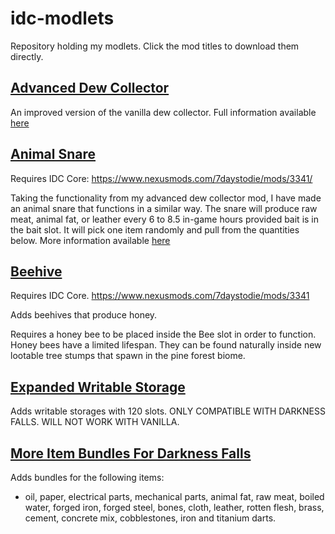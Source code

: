 # idc-modlets
Repository holding my modlets. Click the mod titles to download them directly.

## [Advanced Dew Collector](https://minhaskamal.github.io/DownGit/#/home?url=https://github.com/NoIDontCare/idc-modlets/tree/main/IDCAdvancedDewCollector)
An improved version of the vanilla dew collector. Full information available [here](https://www.nexusmods.com/7daystodie/mods/3150)

## [Animal Snare](https://minhaskamal.github.io/DownGit/#/home?url=https://github.com/NoIDontCare/idc-modlets/tree/main/IDCAnimalSnare)
Requires IDC Core: https://www.nexusmods.com/7daystodie/mods/3341/

Taking the functionality from my advanced dew collector mod, I have made an animal snare that functions in a similar way. The snare will produce raw meat, animal fat, or leather every 6 to 8.5 in-game hours provided bait is in the bait slot. It will pick one item randomly and pull from the quantities below. More information available [here](https://www.nexusmods.com/7daystodie/mods/3343)

## [Beehive](https://minhaskamal.github.io/DownGit/#/home?url=https://github.com/NoIDontCare/idc-modlets/tree/main/IDCBeehive)
Requires IDC Core. https://www.nexusmods.com/7daystodie/mods/3341

Adds beehives that produce honey.  

Requires a honey bee to be placed inside the Bee slot in order to function. Honey bees have a limited lifespan. They can be found naturally inside new lootable tree stumps that spawn in the pine forest biome.

## [Expanded Writable Storage](https://minhaskamal.github.io/DownGit/#/home?url=https://github.com/NoIDontCare/idc-modlets/tree/main/IDCExpandedWritableStorageCrate)
Adds writable storages with 120 slots. ONLY COMPATIBLE WITH DARKNESS FALLS. WILL NOT WORK WITH VANILLA.

## [More Item Bundles For Darkness Falls](https://minhaskamal.github.io/DownGit/#/home?url=https://github.com/NoIDontCare/idc-modlets/tree/main/IDCMoreItemBundlesDF)
Adds bundles for the following items:
- oil, paper, electrical parts, mechanical parts, animal fat, raw meat, boiled water, forged iron, forged steel, bones, cloth, leather, rotten flesh, brass, cement, concrete mix, cobblestones, iron and titanium darts.
